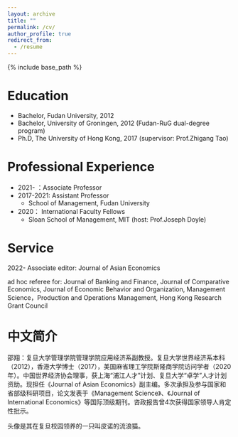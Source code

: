 ```yaml
---
layout: archive
title: ""
permalink: /cv/
author_profile: true
redirect_from:
  - /resume
---
```


{% include base_path %}

Education
======
* Bachelor, Fudan University, 2012
* Bachelor, University of Groningen, 2012 (Fudan-RuG dual-degree program)
* Ph.D, The University of Hong Kong, 2017 (supervisor: Prof.Zhigang Tao)

Professional Experience
======
* 2021-    ：Associate Professor
* 2017-2021: Assistant Professor
  * School of Management, Fudan University
* 2020： International Faculty Fellows
  * Sloan School of Management, MIT (host: Prof.Joseph Doyle)


  
Service
======
2022- Associate editor: Journal of Asian Economics
 
ad hoc referee for:
Journal of Banking and Finance, Journal of Comparative Economics, Journal of Economic Behavior and Organization, Management Science，Production and Operations Management, Hong Kong Research Grant Council

中文简介
======
邵翔：复旦大学管理学院管理学院应用经济系副教授。复旦大学世界经济系本科（2012），香港大学博士（2017），美国麻省理工学院斯隆商学院访问学者（2020年）。中国世界经济协会理事，获上海“浦江人才”计划、复旦大学“卓学”人才计划资助。现担任《Journal of Asian Economics》副主编。多次承担及参与国家和省部级科研项目，论文发表于《Management Science》、《Journal of International Economics》等国际顶级期刊。咨政报告曾4次获得国家领导人肯定性批示。

头像是其在复旦校园领养的一只叫皮诺的流浪猫。
